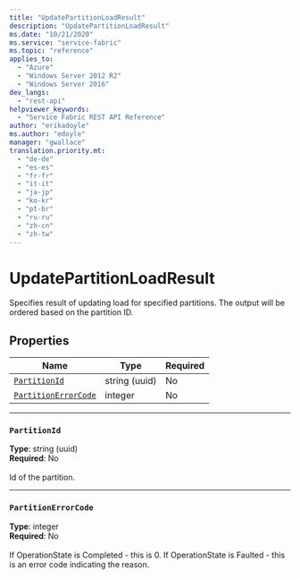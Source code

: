 ```yaml
---
title: "UpdatePartitionLoadResult"
description: "UpdatePartitionLoadResult"
ms.date: "10/21/2020"
ms.service: "service-fabric"
ms.topic: "reference"
applies_to: 
  - "Azure"
  - "Windows Server 2012 R2"
  - "Windows Server 2016"
dev_langs: 
  - "rest-api"
helpviewer_keywords: 
  - "Service Fabric REST API Reference"
author: "erikadoyle"
ms.author: "edoyle"
manager: "gwallace"
translation.priority.mt: 
  - "de-de"
  - "es-es"
  - "fr-fr"
  - "it-it"
  - "ja-jp"
  - "ko-kr"
  - "pt-br"
  - "ru-ru"
  - "zh-cn"
  - "zh-tw"
---
```

# UpdatePartitionLoadResult

Specifies result of updating load for specified partitions. The output will be ordered based on the partition ID.

## Properties
| Name | Type | Required |
| --- | --- | --- |
| [`PartitionId`](#partitionid) | string (uuid) | No |
| [`PartitionErrorCode`](#partitionerrorcode) | integer | No |

____
### `PartitionId`
__Type__: string (uuid) <br/>
__Required__: No<br/>
<br/>
Id of the partition.

____
### `PartitionErrorCode`
__Type__: integer <br/>
__Required__: No<br/>
<br/>
If OperationState is Completed - this is 0.  If OperationState is Faulted - this is an error code indicating the reason.
